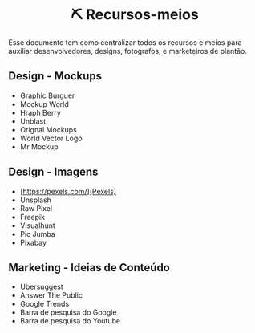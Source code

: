 <h1 align="center">⛏️ Recursos-meios </h1>
Esse documento tem como centralizar todos os recursos e meios para auxiliar desenvolvedores, designs, fotografos, e marketeiros de plantão.

## Design - Mockups
* Graphic Burguer
* Mockup World
* Hraph Berry
* Unblast
* Orignal Mockups
* World Vector Logo
* Mr Mockup

## Design - Imagens
* [https://pexels.com/](Pexels)
* Unsplash
* Raw Pixel
* Freepik
* Visualhunt
* Pic Jumba
* Pixabay

## Marketing - Ideias de Conteúdo
* Ubersuggest
* Answer The Public
* Google Trends
* Barra de pesquisa do Google
* Barra de pesquisa do Youtube